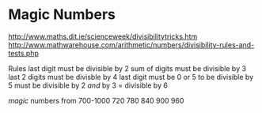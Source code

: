 # Magic Numbers

http://www.maths.dit.ie/scienceweek/divisibilitytricks.htm
http://www.mathwarehouse.com/arithmetic/numbers/divisibility-rules-and-tests.php

Rules last digit must be divisible by 2 sum of digits must be divisible by 3
last 2 digits must be divisble by 4 last digit must be 0 or 5 to be divisible by
5 must be divisible by 2 _and_ by 3 = divisible by 6

_magic_ numbers from 700-1000 720 780 840 900 960
